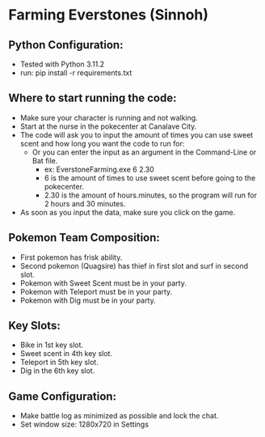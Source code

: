 # Farming Everstones (Sinnoh)

## Python Configuration:
* Tested with Python 3.11.2
* run: pip install -r requirements.txt

## Where to start running the code:
* Make sure your character is running and not walking.
* Start at the nurse in the pokecenter at Canalave City.
* The code will ask you to input the amount of times you can use sweet scent and how long you want the code to run for:
    * Or you can enter the input as an argument in the Command-Line or Bat file.
        * ex: EverstoneFarming.exe 6 2.30
        * 6 is the amount of times to use sweet scent before going to the pokecenter.
        * 2.30 is the amount of hours.minutes, so the program will run for 2 hours and 30 minutes.
* As soon as you input the data, make sure you click on the game.

## Pokemon Team Composition:
* First pokemon has frisk ability.
* Second pokemon (Quagsire) has thief in first slot and surf in second slot.
* Pokemon with Sweet Scent must be in your party.
* Pokemon with Teleport must be in your party.
* Pokemon with Dig must be in your party.

## Key Slots:
* Bike in 1st key slot.
* Sweet scent in 4th key slot.
* Teleport in 5th key slot.
* Dig in the 6th key slot.

## Game Configuration:
* Make battle log as minimized as possible and lock the chat.
* Set window size: 1280x720 in Settings
